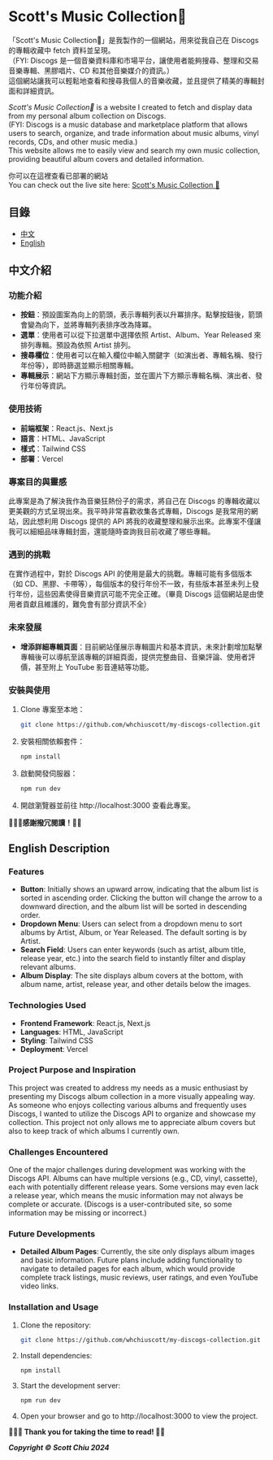 # Scott's Music Collection💽

「Scott's Music Collection💽」是我製作的一個網站，用來從我自己在 Discogs 的專輯收藏中 fetch 資料並呈現。</br>
（FYI: Discogs 是一個音樂資料庫和市場平台，讓使用者能夠搜尋、整理和交易音樂專輯、黑膠唱片、CD 和其他音樂媒介的資訊。）</br>
這個網站讓我可以輕鬆地查看和搜尋我個人的音樂收藏，並且提供了精美的專輯封面和詳細資訊。

_Scott's Music Collection💽_ is a website I created to fetch and display data from my personal album collection on Discogs.</br>
(FYI: Discogs is a music database and marketplace platform that allows users to search, organize, and trade information about music albums, vinyl records, CDs, and other music media.) </br>
This website allows me to easily view and search my own music collection, providing beautiful album covers and detailed information.

你可以在這裡查看已部署的網站</br>
You can check out the live site here: [Scott's Music Collection 💽](https://scottchiu-discogs-collection.vercel.app/)

## 目錄

- [中文](#中文介紹)
- [English](#english-description)

## 中文介紹

### 功能介紹

- **按鈕**：預設圖案為向上的箭頭，表示專輯列表以升冪排序。點擊按鈕後，箭頭會變為向下，並將專輯列表排序改為降冪。
- **選單**：使用者可以從下拉選單中選擇依照 Artist、Album、Year Released 來排列專輯。預設為依照 Artist 排列。
- **搜尋欄位**：使用者可以在輸入欄位中輸入關鍵字（如演出者、專輯名稱、發行年份等），即時篩選並顯示相關專輯。
- **專輯展示**：網站下方顯示專輯封面，並在圖片下方顯示專輯名稱、演出者、發行年份等資訊。

### 使用技術

- **前端框架**：React.js、Next.js
- **語言**：HTML、JavaScript
- **樣式**：Tailwind CSS
- **部署**：Vercel

### 專案目的與靈感

此專案是為了解決我作為音樂狂熱份子的需求，將自己在 Discogs 的專輯收藏以更美觀的方式呈現出來。我平時非常喜歡收集各式專輯，Discogs 是我常用的網站，因此想利用 Discogs 提供的 API 將我的收藏整理和展示出來。此專案不僅讓我可以細細品味專輯封面，還能隨時查詢我目前收藏了哪些專輯。

### 遇到的挑戰

在實作過程中，對於 Discogs API 的使用是最大的挑戰。專輯可能有多個版本（如 CD、黑膠、卡帶等），每個版本的發行年份不一致，有些版本甚至未列上發行年份，這些因素使得音樂資訊可能不完全正確。（畢竟 Discogs 這個網站是由使用者貢獻且維護的，難免會有部分資訊不全）

### 未來發展

- **增添詳細專輯頁面**：目前網站僅展示專輯圖片和基本資訊，未來計劃增加點擊專輯後可以導航至該專輯的詳細頁面，提供完整曲目、音樂評論、使用者評價，甚至附上 YouTube 影音連結等功能。

### 安裝與使用

1. Clone 專案至本地：
   ```bash
   git clone https://github.com/whchiuscott/my-discogs-collection.git
2. 安裝相關依賴套件：
   ```bash
   npm install
3. 啟動開發伺服器：
   ```bash
   npm run dev
4. 開啟瀏覽器並前往 http://localhost:3000 查看此專案。

__🙇🏻‍♂️感謝撥冗閱讀！🙏🏻__

## English Description

### Features

- **Button**: Initially shows an upward arrow, indicating that the album list is sorted in ascending order. Clicking the button will change the arrow to a downward direction, and the album list will be sorted in descending order.
- **Dropdown Menu**: Users can select from a dropdown menu to sort albums by Artist, Album, or Year Released. The default sorting is by Artist.
- **Search Field**: Users can enter keywords (such as artist, album title, release year, etc.) into the search field to instantly filter and display relevant albums.
- **Album Display**: The site displays album covers at the bottom, with album name, artist, release year, and other details below the images.

### Technologies Used

- **Frontend Framework**: React.js, Next.js
- **Languages**: HTML, JavaScript
- **Styling**: Tailwind CSS
- **Deployment**: Vercel

### Project Purpose and Inspiration

This project was created to address my needs as a music enthusiast by presenting my Discogs album collection in a more visually appealing way. As someone who enjoys collecting various albums and frequently uses Discogs, I wanted to utilize the Discogs API to organize and showcase my collection. This project not only allows me to appreciate album covers but also to keep track of which albums I currently own.

### Challenges Encountered

One of the major challenges during development was working with the Discogs API. Albums can have multiple versions (e.g., CD, vinyl, cassette), each with potentially different release years. Some versions may even lack a release year, which means the music information may not always be complete or accurate. (Discogs is a user-contributed site, so some information may be missing or incorrect.)

### Future Developments

- **Detailed Album Pages**: Currently, the site only displays album images and basic information. Future plans include adding functionality to navigate to detailed pages for each album, which would provide complete track listings, music reviews, user ratings, and even YouTube video links.

### Installation and Usage

1. Clone the repository:
   ```bash
   git clone https://github.com/whchiuscott/my-discogs-collection.git
2. Install dependencies:
   ```bash
   npm install
3. Start the development server:
   ```bash
   npm run dev
4. Open your browser and go to http://localhost:3000 to view the project.

__🙇🏻‍♂️ Thank you for taking the time to read! 🙏🏻__




***Copyright © Scott Chiu 2024***
